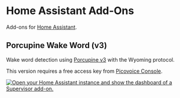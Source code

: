 # Home Assistant Add-Ons

Add-ons for [Home Assistant](https://www.home-assistant.io).

## Porcupine Wake Word (v3)

Wake word detection using [Porcupine v3](https://github.com/Picovoice/porcupine) with the Wyoming protocol.

This version requires a free access key from [Picovoice Console](https://console.picovoice.ai/).

[![Open your Home Assistant instance and show the dashboard of a Supervisor add-on.](https://my.home-assistant.io/badges/supervisor_addon.svg)](https://my.home-assistant.io/redirect/supervisor_addon/?addon=47701997_porcupine3&repository_url=https%3A%2F%2Fgithub.com%2Fvash2695%2Fmitts-hass-addons)